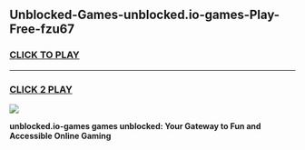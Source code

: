 
## Unblocked-Games-unblocked.io-games-Play-Free-fzu67
<h3>
<a href="https://premium76.site?title=unblocked.io-games&ref=09A">CLICK TO PLAY</a></h3>
<hr>

<h3>
<a href="https://premium76.site?title=unblocked.io-games&ref=09A">CLICK 2 PLAY</a>
  
</h3>

<a href="https://premium76.site?title=unblocked.io-games&ref=09A"><img src="https://clearcache.store/games.png"></a>


**unblocked.io-games games unblocked: Your Gateway to Fun and Accessible Online Gaming**
